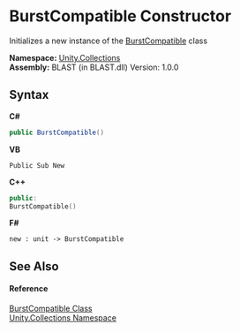 # BurstCompatible Constructor 
 

Initializes a new instance of the <a href="57c87e36-2714-ff10-bf87-2c5a517f5f00">BurstCompatible</a> class

**Namespace:**&nbsp;<a href="52449a24-d9ed-2309-6c07-183cca6a562f">Unity.Collections</a><br />**Assembly:**&nbsp;BLAST (in BLAST.dll) Version: 1.0.0

## Syntax

**C#**<br />
``` C#
public BurstCompatible()
```

**VB**<br />
``` VB
Public Sub New
```

**C++**<br />
``` C++
public:
BurstCompatible()
```

**F#**<br />
``` F#
new : unit -> BurstCompatible
```


## See Also


#### Reference
<a href="57c87e36-2714-ff10-bf87-2c5a517f5f00">BurstCompatible Class</a><br /><a href="52449a24-d9ed-2309-6c07-183cca6a562f">Unity.Collections Namespace</a><br />
